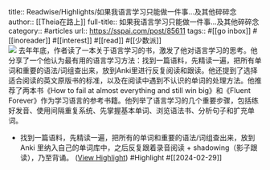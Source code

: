 title:: Readwise/Highlights/如果我语言学习只能做一件事...及其他碎碎念
author:: [[Theia在路上]]
full-title:: 如果我语言学习只能做一件事...及其他碎碎念
category:: #articles
url:: https://sspai.com/post/85611
tags:: #[[go inbox]] #[[inoreader]] #[[interest]] #[[read]] #[[少数派]]  
![](https://cdn.sspai.com/2024/01/06/1a3d39a1a9c98c5398bfd654306976e5.jpeg)
去年年底，作者读了一本关于语言学习的书，激发了他对语言学习的思考。他分享了一个他认为最有用的语言学习方法：找到一篇语料，先精读一遍，把所有单词和重要的语法/词组查出来，放到Anki里进行反复阅读和跟读。他还提到了选择适合阅读的英文原版书的标准，以及在阅读中遇到不认识的单词的处理方法。他推荐了两本书《How to fail at almost everything and still win big》和《Fluent Forever》作为学习语言的参考书籍。他列举了语言学习的几个重要步骤，包括练好发音、使用间隔重复系统、先掌握基本单词、浏览语法书、分析句子和扩充单词。

- 找到一篇语料，先精读一遍，把所有的单词和重要的语法/词组查出来，放到 Anki 里纳入自己的单词库中，之后反复跟着录音阅读 + shadowing（影子跟读），乃至背诵。 ([View Highlight](https://read.readwise.io/read/01hqsn0bd70sjaka1rzm7jysjf)) #Highlight #[[2024-02-29]]